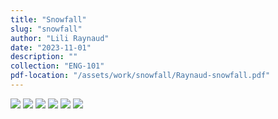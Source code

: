 ```yaml
---
title: "Snowfall"
slug: "snowfall"
author: "Lili Raynaud"
date: "2023-11-01"
description: ""
collection: "ENG-101"
pdf-location: "/assets/work/snowfall/Raynaud-snowfall.pdf"
---
```


<img src="/assets/work/snowfall/Raynaud-snowfall-1.webp" class="vertical-image">
<img src="/assets/work/snowfall/Raynaud-snowfall-2.webp" class="vertical-image">
<img src="/assets/work/snowfall/Raynaud-snowfall-3.webp" class="vertical-image">
<img src="/assets/work/snowfall/Raynaud-snowfall-4.webp" class="vertical-image">
<img src="/assets/work/snowfall/Raynaud-snowfall-5.webp" class="vertical-image">
<img src="/assets/work/snowfall/Raynaud-snowfall-6.webp" class="vertical-image">